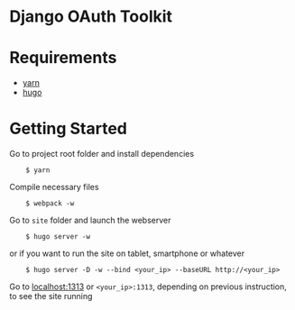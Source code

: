 # Django OAuth Toolkit

Requirements
====

* [yarn](https://yarnpkg.com/en/)
* [hugo](https://gohugo.io/)

Getting Started
===

Go to project root folder and install dependencies

        $ yarn

Compile necessary files

        $ webpack -w

Go to `site` folder and launch the webserver

        $ hugo server -w

   or if you want to run the site on tablet, smartphone or whatever

        $ hugo server -D -w --bind <your_ip> --baseURL http://<your_ip>

Go to [localhost:1313](http://localhost:1313) or `<your_ip>:1313`, depending on previous instruction, to see the site running
